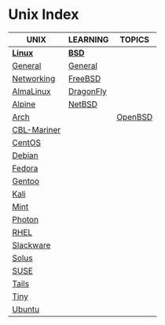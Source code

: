 # Unix Index

|UNIX|LEARNING|TOPICS|
|---|---|---|
|[**Linux**](linux-index)|[**BSD**](bsd-index)||
|[General](unix/linux/linux-general)|[General](unix/bsd/bsd-general) ||
|[Networking](unix/linux/linux-networking)|[FreeBSD](unix/bsd/bsd-freebsd)||
|[AlmaLinux](unix/linux/linux-alma)|[DragonFly](unix/bsd/bsd-dragonfly)||
|[Alpine](unix/linux/linux-alpine)|[NetBSD](unix/bsd/bsd-netbsd)||
|[Arch](unix/linux/linux-arch)||[OpenBSD](unix/bsd/bsd-openbsd)||
|[CBL-Mariner](unix/linux/linux-cbl)||
|[CentOS](unix/linux/linux-centos)|||
|[Debian](unix/linux/linux-debian)|||
|[Fedora](unix/linux/linux-fedora)|||
|[Gentoo](unix/linux/linux-gentoo)|||
|[Kali](unix/linux/linux-kali)|||
|[Mint](unix/linux/linux-mint)|||
|[Photon](unix/linux/linux-photon)|||
|[RHEL](unix/linux/linux-rhel)|||
|[Slackware](unix/linux/linux-slackware)|||
|[Solus](unix/linux/linux-solus)|||
|[SUSE](unix/linux/linux-suse)|||
|[Tails](unix/linux/linux-tails)|||
|[Tiny](unix/linux/linux-tiny)|||
|[Ubuntu](unix/linux/linux-ubuntu)|||

